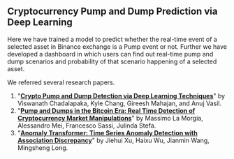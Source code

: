 ## Cryptocurrency Pump and Dump Prediction via Deep Learning

Here we have trained a model to predict whether the real-time event of a selected asset in Binance exchange is a Pump event or not. Further we have developed a dashboard in which users can find out real-time pump and dump scenarios and probability of that scenario happening of a selected asset.

We referred several research papers. 
1.  "**[Crypto Pump and Dump Detection via Deep Learning Techniques](https://arxiv.org/abs/2205.04646)**" by Viswanath Chadalapaka, Kyle Chang, Gireesh Mahajan, and Anuj Vasil.
2.  "**[Pump and Dumps in the Bitcoin Era: Real Time Detection of Cryptocurrency Market Manipulations](https://arxiv.org/abs/2005.06610)**" by Massimo La Morgia, Alessandro Mei, Francesco Sassi, Julinda Stefa.
3.  "**[Anomaly Transformer: Time Series Anomaly Detection with Association Discrepancy](https://arxiv.org/abs/2110.02642)**" by Jiehui Xu, Haixu Wu, Jianmin Wang, Mingsheng Long.
